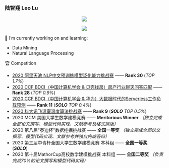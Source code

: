 ### 陆智翔 Leo Lu
<p align="center"> 
 <img src="https://profile-counter.glitch.me/Leo1998-Lu/count.svg"/>
</p>

<p align="center"> 
<a href="https://github.com/Leo1998-Lu">
  <img align="center" src="https://github-readme-stats-teal.vercel.app/api?username=Leo1998-Lu&show_icons=truet&include_all_commits=True&hide=prs,issues"/>
</a>
</p>


🔭 I’m currently working on and learning:
  - Data Mining
  - Natural Language Processing
  
:trophy: Competition
  - [2020 阿里天池 NLP中文预训练模型泛化能力挑战赛](https://tianchi.aliyun.com/competition/entrance/531841/introduction) —— **Rank 30** (*TOP 1.7%*)      
  - [2020 CCF BDCI（中国计算机学会 & 贝壳找房）房产行业聊天问答匹配](https://www.datafountain.cn/competitions/474) —— **Rank 28** (*TOP 0.9%*)   
  - [2020 CCF BDCI（中国计算机学会 & 华为）大数据时代的Serverless工作负载预测](https://www.datafountain.cn/competitions/468) ——  **Rank 11** (***SOLO***  *TOP 0.4%*)   
  - [2020 科大讯飞温室温度算法挑战赛](http://challenge.xfyun.cn/topic/info?type=temperature) —— **Rank 9** (***SOLO***  *TOP 0.5%*)    
  - 2020 MCM 美国大学生数学建模竞赛 —— **Meritorious Winner** *（独立完成全部论文撰写、模型代码实现、文献参考及格式排版）*
  - 2020 第八届"泰迪杯"数据挖掘挑战赛 —— **全国一等奖** *（独立完成全部论文撰写、模型代码实现、文献参考并独自完成答辩）*
  - 2020 第三届中青杯全国大学生数学建模竞赛 本科组 —— **全国一等奖** (***SOLO***)
  - 2020 第十届MathorCup高校数学建模挑战赛 本科组 —— **全国二等奖** *（负责完成70%的论文撰写和模型代码实现）*



